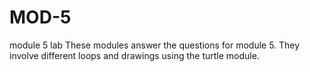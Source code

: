 # MOD-5
module 5 lab
These modules answer the questions for module 5. They involve different loops and drawings using the turtle module. 
